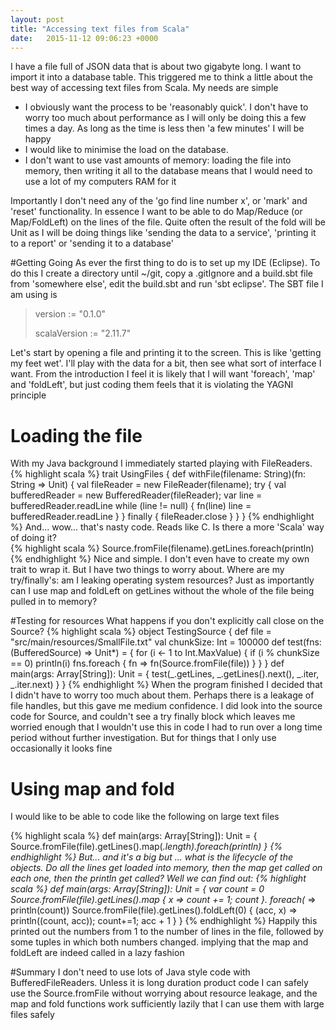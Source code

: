 ```yaml
---
layout: post
title: "Accessing text files from Scala"
date:   2015-11-12 09:06:23 +0000
---
```

I have a file full of JSON data that is about two gigabyte long. I want to import it into a database table. This triggered me to think
a little about the best way of accessing text files from Scala. My needs are simple

* I obviously want the process to be 'reasonably quick'. I don't have to worry too much about performance as I will only be doing this a few times a day. 
As long as the time is less then 'a few minutes' I will be happy
* I would like to minimise the load on the database.
* I don't want to use vast amounts of memory: loading the file into memory, then writing it all to the database means that I would need to use a lot of my computers RAM for it

Importantly I don't need any of the 'go find line number x', or 'mark' and 'reset' functionality. In essence I want to be able to do Map/Reduce (or Map/FoldLeft) on the 
lines of the file. Quite often the result of the fold will be Unit as I will be doing things like 'sending the data to a service', 'printing it to a report' or 'sending it to a database'

#Getting Going
As ever the first thing to do is to set up my IDE (Eclipse). To do this I create a directory until ~/git, copy a .gitIgnore and a build.sbt file from 'somewhere else', edit the
build.sbt and run 'sbt eclipse'.  The SBT file I am using is 

>version := "0.1.0" 
>
>scalaVersion := "2.11.7"
>

Let's start by opening a file and printing it to the screen. This is like 'getting my feet wet'. I'll play with the data for a bit, then see what sort of interface I want. From the
introduction I feel it is likely that I will want 'foreach', 'map' and 'foldLeft', but just coding them feels that it is violating the YAGNI principle 

# Loading the file 
With my Java background I immediately started playing with FileReaders. 
{% highlight scala %}
trait UsingFiles {
  def withFile(filename: String)(fn: String => Unit) {
    val fileReader = new FileReader(filename);
    try {
      val bufferedReader = new BufferedReader(fileReader);
      var line = bufferedReader.readLine
      while (line != null) {
        fn(line)
        line = bufferedReader.readLine
      }
    } finally { fileReader.close }
  }
}
{% endhighlight %}
And... wow... that's nasty code. Reads like C. Is there a more 'Scala' way of doing it?  
{% highlight scala %}
  Source.fromFile(filename).getLines.foreach(println)
{% endhighlight %}
Nice and simple. I don't even have to create my own trait to wrap it. But I have two things to worry about. Where are my try/finally's: am I leaking operating 
system resources? Just as importantly can I use map and foldLeft on getLines without the whole of the file being pulled in to memory? 

#Testing for resources
What happens if you don't explicitly call close on the Source?
{% highlight scala %}
object TestingSource {
  def file = "src/main/resources/SmallFile.txt"
  val chunkSize: Int = 100000
  def test(fns: (BufferedSource) => Unit*) = {
    for (i <- 1 to Int.MaxValue) {
      if (i % chunkSize == 0) println(i)
      fns.foreach { fn => fn(Source.fromFile(file)) }
    }
  }
  def main(args: Array[String]): Unit = {
     test(_.getLines, _.getLines().next(), _.iter, _.iter.next)
  }
} 
{% endhighlight %}
 When the program finished I decided that I didn't have to worry too much about them. Perhaps there is a leakage of file handles, but this gave me medium confidence. I did 
 look into the source code for Source, and couldn't see a try finally block which leaves me worried enough that I wouldn't use this in code I had to run over a long time period
 without further investigation. But for things that I only use occasionally it looks fine
 
# Using map and fold
  
I would like to be able to code like the following on large text files 

{% highlight scala %}
 def main(args: Array[String]): Unit = {
    Source.fromFile(file).getLines().map(_.length).foreach(println)
 }
 {% endhighlight %}
But... and it's a big but ... what is the lifecycle of the objects. Do all the lines get loaded into memory, then the map get called on each one, then the println get called?
Well we can find out: 
{% highlight scala %}
 def main(args: Array[String]): Unit = {
    var count = 0
    Source.fromFile(file).getLines().map { x => count += 1; count }.
       foreach(_ => println(count))
    Source.fromFile(file).getLines().foldLeft(0) { 
       (acc, x) => println((count, acc)); count+=1; acc + 1 }
 }
 {% endhighlight %}
Happily this printed out the numbers from 1 to the number of lines in the file, followed by some tuples in which both numbers changed. implying that the map and foldLeft 
are indeed called in a lazy fashion

#Summary
I don't need to use lots of Java style code with BufferedFileReaders. Unless it is long duration product code I can safely use the Source.fromFile without worrying about
resource leakage, and the map and fold functions work sufficiently lazily that I can use them with large files safely 

 
 